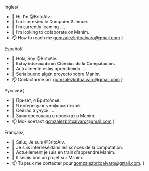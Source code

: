 Ingles{
- 👋 Hi, I’m @BritoAlv.
- 👀 I’m interested in Computer Science. 
- 🌱 I’m currently learning ....
- 💞️ I’m looking to collaborate on Manim.
- 📫 How to reach me gomzalezbritoalvaro@gmail.com 
}

Español{
- 👋 Hola, Soy @BritoAlv.
- 👀 Estoy interesado en Ciencias de la Computación.
- 🌱 Actualmente estoy aprendiendo ....
- 💞️ Sería bueno algún proyecto sobre Manim.
- 📫 Contactarme por gomzalezbritoalvaro@gmail.com 
}

Русский{
- 👋 Привет, я БритоАльв.
- 👀 Я интересуюсь информатикой.
- 🌱 Cейчас я учусь ....
- 💞️ Заинтересованы в проектах о Manim.
- 📫 Mой контакт gomzalezbritoalvaro@gmail.com 
}

Français{
- 👋 Salut, Je suis @BritoAlv.
- 👀 Je suis interresé dans les scinces de la computation.
- 🌱 Actuellement je suis en train d'apprendre Manim.
- 💞️ Il serais bon un projet sur Manim.
- 📫 Tu peux me contacter pour gomzalezbritoalvaro@gmail.com.
}
